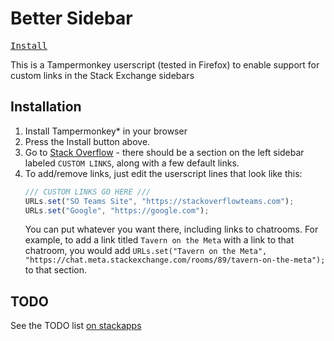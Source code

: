 # Better Sidebar

<kbd>[Install](https://github.com/CoconutMacaroon/better-sidebar/raw/main/sidebar.user.js)</kbd>

This is a Tampermonkey userscript (tested in Firefox) to enable support for custom links in the Stack Exchange sidebars

## Installation

1. Install Tampermonkey* in your browser
2. Press the Install button above.
3. Go to [Stack Overflow](https://stackoverflow.com) - there should be a section on the left sidebar labeled `CUSTOM LINKS`, along with a few default links.
4. To add/remove links, just edit the userscript lines that look like this:
   ```js
   /// CUSTOM LINKS GO HERE ///
   URLs.set("SO Teams Site", "https://stackoverflowteams.com");
   URLs.set("Google", "https://google.com");
   ```
   You can put whatever you want there, including links to chatrooms. For example, to add a link titled `Tavern on the Meta` with a link to that chatroom, you would add `URLs.set("Tavern on the Meta", "https://chat.meta.stackexchange.com/rooms/89/tavern-on-the-meta");` to that section.
   
## TODO
See the TODO list [on stackapps](https://stackapps.com/a/9571)
